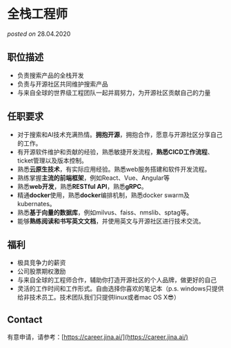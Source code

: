 # 全栈工程师
*posted on* 28.04.2020

## 职位描述

- 负责搜索产品的全栈开发
- 负责与开源社区共同维护搜索产品
- 与来自全球的世界级工程团队一起并肩努力，为开源社区贡献自己的力量
 

## 任职要求

- 对于搜索和AI技术充满热情。**拥抱开源**，拥抱合作，愿意与开源社区分享自己的工作。
- 有开源软件维护和贡献的经验，熟悉敏捷开发流程，**熟悉CICD工作流程**、ticket管理以及版本控制。
- 熟悉**云原生技术**，有实际应用经验。熟悉web服务搭建和软件开发流程。
- 熟练掌握**主流的前端框架**，例如React、Vue、Angular等
- 熟悉**web开发**，熟悉**RESTful API**，熟悉**gRPC**。
- 精通**docker**使用，熟悉**docker**编排机制，熟悉docker swarm及kubernates。
- 熟悉**基于向量的数据库**，例如milvus、faiss、nmslib、sptag等。
- 能够**熟练阅读和书写英文文档**，并使用英文与开源社区进行技术交流。
 

## 福利

- 极具竞争力的薪资
- 公司股票期权激励
- 与来自全球的工程师合作，辅助你打造开源社区的个人品牌，做更好的自己
- 灵活的工作时间和工作形式。自由选择你喜欢的笔记本（p.s. windows只提供给非技术员工。技术团队我们只提供linux或者mac OS X😎）


## Contact

有意申请，请参考：[https://career.jina.ai/](https://career.jina.ai/)